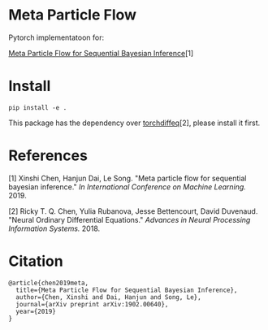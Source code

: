 # Meta Particle Flow

Pytorch implementatoon for:

[Meta Particle Flow for Sequential Bayesian Inference](https://arxiv.org/abs/1902.00640)[1]

# Install

  `pip install -e .`

  This package has the dependency over [torchdiffeq](https://github.com/rtqichen/torchdiffeq)[2], please install it first.


# References
[1] Xinshi Chen, Hanjun Dai, Le Song. "Meta particle flow for sequential bayesian inference." *In International Conference on Machine Learning.* 2019.

[2] Ricky T. Q. Chen, Yulia Rubanova, Jesse Bettencourt, David Duvenaud. "Neural Ordinary Differential Equations." *Advances in Neural Processing Information Systems.* 2018.


# Citation
```
@article{chen2019meta,
  title={Meta Particle Flow for Sequential Bayesian Inference},
  author={Chen, Xinshi and Dai, Hanjun and Song, Le},
  journal={arXiv preprint arXiv:1902.00640},
  year={2019}
}
```

